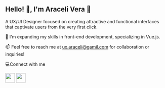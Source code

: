 ## Hello! 👋, I'm Araceli Vera 🌸
A UX/UI Designer focused on creating attractive and functional interfaces that captivate users from the very first click.

🌱 I'm expanding my skills in front-end development, specializing in Vue.js.

📫 Feel free to reach me at ux.araceli@gamil.com for collaboration or inquiries!


💻Connect with me

<a href="https://www.linkedin.com/in/aracelivg/" style="text-decoration: none;">
    <img src="https://i.pinimg.com/564x/0c/54/79/0c5479e1eeca3d119c2f9bbb90ce80a6.jpg" width="30" />
</a>

<a href="https://www.behance.net/aracvera" style="text-decoration: none;">
    <img src="https://play-lh.googleusercontent.com/bvaTHCfTJohpSWFgjXouNkNsVFnC5ssfdaurQzCvPnzBtflEwOEi5vq2vopY4Miv4lI=w170" width="30" />
</a>

